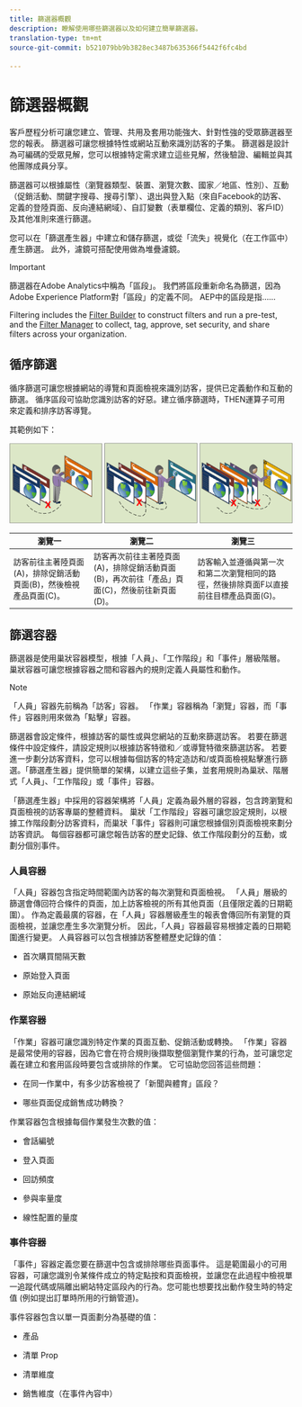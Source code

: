```yaml
---
title: 篩選器概觀
description: 瞭解使用哪些篩選器以及如何建立簡單篩選器。
translation-type: tm+mt
source-git-commit: b521079bb9b3828ec3487b635366f5442f6fc4bd

---
```



# 篩選器概觀

客戶歷程分析可讓您建立、管理、共用及套用功能強大、針對性強的受眾篩選器至您的報表。 篩選器可讓您根據特性或網站互動來識別訪客的子集。 篩選器是設計為可編碼的受眾見解，您可以根據特定需求建立這些見解，然後驗證、編輯並與其他團隊成員分享。

篩選器可以根據屬性（瀏覽器類型、裝置、瀏覽次數、國家／地區、性別）、互動（促銷活動、關鍵字搜尋、搜尋引擎）、退出與登入點（來自Facebook的訪客、定義的登陸頁面、反向連結網域）、自訂變數（表單欄位、定義的類別、客戶ID）及其他准則來進行篩選。

您可以在「篩選產生器」中建立和儲存篩選，或從「流失」視覺化（在工作區中）產生篩選。 此外，濾鏡可搭配使用做為堆疊濾鏡。

>[!IMPORTANT]
篩選器在Adobe Analytics中稱為「區段」。 我們將區段重新命名為篩選，因為Adobe Experience Platform對「區段」的定義不同。 AEP中的區段是指……

Filtering includes the [Filter Builder](/help/components/filters/create-filters.md) to construct filters and run a pre-test, and the [Filter Manager](/help/components/filters/manage-filters.md) to collect, tag, approve, set security, and share filters across your organization.

## 循序篩選

循序篩選可讓您根據網站的導覽和頁面檢視來識別訪客，提供已定義動作和互動的篩選。 循序區段可協助您識別訪客的好惡。建立循序篩選時，THEN運算子可用來定義和排序訪客導覽。

其範例如下：

![](assets/sequential_fil.png)

| 瀏覽一 | 瀏覽二 | 瀏覽三 |
|---|---|---|
| 訪客前往主著陸頁面(A)，排除促銷活動頁面(B)，然後檢視產品頁面(C)。 | 訪客再次前往主著陸頁面(A)，排除促銷活動頁面(B)，再次前往「產品」頁面(C)，然後前往新頁面(D)。 | 訪客輸入並遵循與第一次和第二次瀏覽相同的路徑，然後排除頁面F以直接前往目標產品頁面(G)。 |

## 篩選容器

篩選器是使用巢狀容器模型，根據「人員」、「工作階段」和「事件」層級階層。 巢狀容器可讓您根據容器之間和容器內的規則定義人員屬性和動作。

>[!NOTE]
>「人員」容器先前稱為「訪客」容器。 「作業」容器稱為「瀏覽」容器，而「事件」容器則用來做為「點擊」容器。

篩選器會設定條件，根據訪客的屬性或與您網站的互動來篩選訪客。 若要在篩選條件中設定條件，請設定規則以根據訪客特徵和／或導覽特徵來篩選訪客。 若要進一步劃分訪客資料，您可以根據每個訪客的特定造訪和/或頁面檢視點擊進行篩選。「篩選產生器」提供簡單的架構，以建立這些子集，並套用規則為巢狀、階層式「人員」、「工作階段」或「事件」容器。

「篩選產生器」中採用的容器架構將「人員」定義為最外層的容器，包含跨瀏覽和頁面檢視的訪客專屬的整體資料。 巢狀「工作階段」容器可讓您設定規則，以根據工作階段劃分訪客資料，而巢狀「事件」容器則可讓您根據個別頁面檢視來劃分訪客資訊。 每個容器都可讓您報告訪客的歷史記錄、依工作階段劃分的互動，或劃分個別事件。

### 人員容器

「人員」容器包含指定時間範圍內訪客的每次瀏覽和頁面檢視。 「人員」層級的篩選會傳回符合條件的頁面，加上訪客檢視的所有其他頁面（且僅限定義的日期範圍）。 作為定義最廣的容器，在「人員」容器層級產生的報表會傳回所有瀏覽的頁面檢視，並讓您產生多次瀏覽分析。 因此，「人員」容器最容易根據定義的日期範圍進行變更。
人員容器可以包含根據訪客整體歷史記錄的值：

* 首次購買間隔天數

* 原始登入頁面

* 原始反向連結網域

### 作業容器

「作業」容器可讓您識別特定作業的頁面互動、促銷活動或轉換。 「作業」容器是最常使用的容器，因為它會在符合規則後擷取整個瀏覽作業的行為，並可讓您定義在建立和套用區段時要包含或排除的作業。 它可協助您回答這些問題：

* 在同一作業中，有多少訪客檢視了「新聞與體育」區段？

* 哪些頁面促成銷售成功轉換？

作業容器包含根據每個作業發生次數的值：

* 會話編號

* 登入頁面

* 回訪頻度

* 參與率量度

* 線性配置的量度

### 事件容器

「事件」容器定義您要在篩選中包含或排除哪些頁面事件。 這是範圍最小的可用容器，可讓您識別令某條件成立的特定點按和頁面檢視，並讓您在此過程中檢視單一追蹤代碼或隔離出網站特定區段內的行為。您可能也想要找出動作發生時的特定值 (例如提出訂單時所用的行銷管道)。

事件容器包含以單一頁面劃分為基礎的值：

* 產品

* 清單 Prop

* 清單維度

* 銷售維度（在事件內容中）